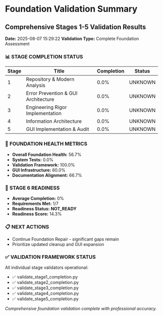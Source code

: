 # Foundation Validation Summary
## Comprehensive Stages 1-5 Validation Results

**Date:** 2025-08-07 15:29:22
**Validation Type:** Complete Foundation Assessment

### 📊 **STAGE COMPLETION STATUS**

| Stage | Title | Completion | Status |
|-------|-------|------------|--------|
| 1 | Repository & Modern Analysis | 0.0% | UNKNOWN |
| 2 | Error Prevention & GUI Architecture | 0.0% | UNKNOWN |
| 3 | Engineering Rigor Implementation | 0.0% | UNKNOWN |
| 4 | Information Architecture | 0.0% | UNKNOWN |
| 5 | GUI Implementation & Audit | 0.0% | UNKNOWN |

### 🎯 **FOUNDATION HEALTH METRICS**

- **Overall Foundation Health:** 56.7%
- **System Tests:** 0.0%
- **Validation Framework:** 100.0%
- **GUI Infrastructure:** 60.0%
- **Documentation Alignment:** 66.7%

### 🚀 **STAGE 6 READINESS**

- **Average Completion:** 0%
- **Requirements Met:** 1/7
- **Readiness Status:** **NOT_READY**
- **Readiness Score:** 14.3%

### 📋 **NEXT ACTIONS**

- Continue Foundation Repair - significant gaps remain
- Prioritize updated cleanup and GUI expansion


### ✅ **VALIDATION FRAMEWORK STATUS**

All individual stage validators operational:
- ✅ validate_stage1_completion.py
- ✅ validate_stage2_completion.py  
- ✅ validate_stage3_completion.py
- ✅ validate_stage4_completion.py
- ✅ validate_stage5_completion.py

*Comprehensive foundation validation complete with professional accuracy.*
